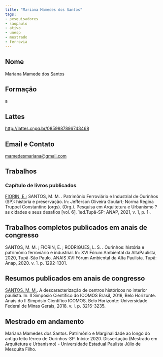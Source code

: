 ```yaml
---
title: "Mariana Mamedes dos Santos"
tags: 
- pesquisadores
- saopaulo
- ativo
- unesp
- mestrado
- ferrovia
---
```


## Nome
Mariana Mamede dos Santos
## Formação
a
## Lattes
http://lattes.cnpq.br/0859887896743468
## Email e Contato
mamedesmariana@gmail.com
## Trabalhos

### Capítulo de livros publicados

[FIORIN, E.](http://lattes.cnpq.br/5599203800231511); SANTOS, M. M. . Patrimônio Ferroviário e Industrial de Ourinhos (SP): história e preservação. In: Jefferson Oliveira Goulart; Norma Regina Truppel Constantino (orgs). (Org.). Pesquisa em Arquitetura e Urbanismo ? as cidades e seus desafios [vol. 6]. 1ed.Tupã-SP: ANAP, 2021, v. 1, p. 1-.


## Trabalhos completos publicados em anais de congresso

SANTOS, M. M. ; FIORIN, E. ; RODRIGUES, L. S. . Ourinhos: história e patrimônio ferroviário e industrial. In: XVI Fórum Ambiental da AltaPaulista, 2020, Tupã-São Paulo. ANAIS XVI Fórum Ambiental da Alta Paulista. Tupã: Anap, 2020. v. 1. p. 1292-1301.

## Resumos publicados em anais de congresso 

[SANTOS, M. M.](http://lattes.cnpq.br/0859887896743468). A descaracterização de centros históricos no interior paulista. In: II Simpósio Científico do ICOMOS Brasil, 2018, Belo Horizonte. Anais do II Simpósio Científico ICOMOS. Belo Horizonte: Universidade Federal de Minas Gerais, 2018. v. I. p. 3216-3235.

## Mestrado em andamento

Mariana Mamedes dos Santos. Patrimônio e Marginalidade ao longo do antigo leito férreo de Ourinhos-SP. Início: 2020. Dissertação (Mestrado em Arquitetura e Urbanismo) - Universidade Estadual Paulista Júlio de Mesquita Filho.
